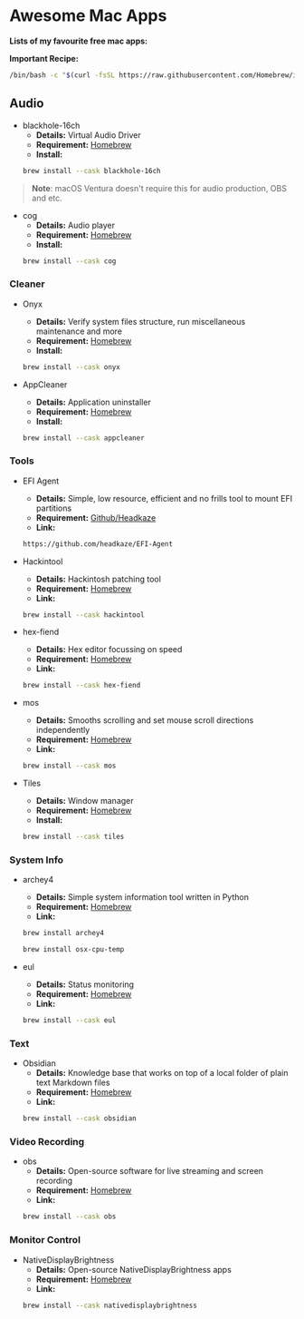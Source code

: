 # Awesome Mac Apps
**Lists of my favourite free mac apps:**

**Important Recipe:**  

```zsh
/bin/bash -c "$(curl -fsSL https://raw.githubusercontent.com/Homebrew/install/HEAD/install.sh)"
```

## Audio

- blackhole-16ch
	- **Details:** Virtual Audio Driver
  	- **Requirement:** [Homebrew](https://formulae.brew.sh)
	- **Install:** 
	```bash
	brew install --cask blackhole-16ch
	```
> **Note**: macOS Ventura doesn't require this for audio production, OBS and etc.

- cog
	- **Details:** Audio player
  	- **Requirement:** [Homebrew](https://formulae.brew.sh)
	- **Install:** 
	```bash
	brew install --cask cog
	```

### Cleaner

- Onyx
	- **Details:** Verify system files structure, run miscellaneous maintenance and more
  	- **Requirement:** [Homebrew](https://formulae.brew.sh)
	- **Install:** 
	```bash
	brew install --cask onyx
	```

- AppCleaner
	- **Details:** Application uninstaller
  	- **Requirement:** [Homebrew](https://formulae.brew.sh)
	- **Install:** 
	```bash
	brew install --cask appcleaner
	```

### Tools

- EFI Agent
	- **Details:** Simple, low resource, efficient and no frills tool to mount EFI partitions
  	- **Requirement:** [Github/Headkaze](https://github.com/headkaze/)
	- **Link:** 
	```bash
	https://github.com/headkaze/EFI-Agent
	```

- Hackintool
  	- **Details:** Hackintosh patching tool
	- **Requirement:** [Homebrew](https://formulae.brew.sh)
	- **Link:** 
	```bash
	brew install --cask hackintool
	```

- hex-fiend
	- **Details:** Hex editor focussing on speed
  	- **Requirement:** [Homebrew](https://formulae.brew.sh)
	- **Link:** 
	```bash
	brew install --cask hex-fiend
	```

- mos
	- **Details:** Smooths scrolling and set mouse scroll directions independently
  	- **Requirement:** [Homebrew](https://formulae.brew.sh)
	- **Link:** 
	```bash
	brew install --cask mos
	```

- Tiles
  	- **Details:** Window manager
	- **Requirement:** [Homebrew](https://formulae.brew.sh)
	- **Install:** 
	```bash
	brew install --cask tiles
	```

### System Info

- archey4
	- **Details:** Simple system information tool written in Python
  	- **Requirement:** [Homebrew](https://formulae.brew.sh)
	- **Link:** 
	```bash
	brew install archey4
	```
	```bash
	brew install osx-cpu-temp
	```

- eul
	- **Details:** Status monitoring
  	- **Requirement:** [Homebrew](https://formulae.brew.sh)
	- **Link:** 
	```bash
	brew install --cask eul
	```

### Text

- Obsidian
  	- **Details:** Knowledge base that works on top of a local folder of plain text Markdown files
	- **Requirement:** [Homebrew](https://formulae.brew.sh)
	- **Link:** 
	```bash
	brew install --cask obsidian
	```

### Video Recording

- obs
	- **Details:** Open-source software for live streaming and screen recording
  	- **Requirement:** [Homebrew](https://formulae.brew.sh)
	- **Link:** 
	```bash
	brew install --cask obs
	```

### Monitor Control

- NativeDisplayBrightness
  	- **Details:** Open-source NativeDisplayBrightness apps
	- **Requirement:** [Homebrew](https://formulae.brew.sh)
	- **Link:** 
	```bash
	brew install --cask nativedisplaybrightness
	```


